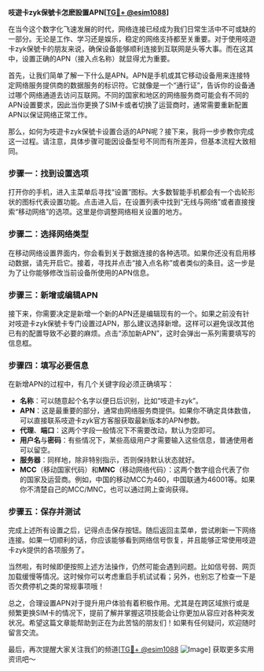 **吱遊卡zyk保號卡怎麽設置APN[[TG💪+ @esim1088](https://t.me/s/esim1088)]**

在当今这个数字化飞速发展的时代，网络连接已经成为我们日常生活中不可或缺的一部分。无论是工作、学习还是娱乐，稳定的网络支持都至关重要。对于使用吱遊卡zyk保號卡的朋友来说，确保设备能够顺利连接到互联网是头等大事。而在这其中，设置正确的APN（接入点名称）就显得尤为重要。

首先，让我们简单了解一下什么是APN。APN是手机或其它移动设备用来连接特定网络服务提供商的数据服务的标识符。它就像是一个“通行证”，告诉你的设备通过哪个网络通道去访问互联网。不同的国家和地区的网络服务商可能会有不同的APN设置要求，因此当你更换了SIM卡或者切换了运营商时，通常需要重新配置APN以保证网络正常工作。

那么，如何为吱遊卡zyk保號卡设置合适的APN呢？接下来，我将一步步教你完成这一过程。请注意，具体步骤可能因设备型号不同而有所差异，但基本流程大致相同。

### 步骤一：找到设置选项

打开你的手机，进入主菜单后寻找“设置”图标。大多数智能手机都会有一个齿轮形状的图标代表设置功能。点击进入后，在设置列表中找到“无线与网络”或者直接搜索“移动网络”的选项。这里是你调整网络相关设置的地方。

### 步骤二：选择网络类型

在移动网络设置界面内，你会看到关于数据连接的各种选项。如果你还没有启用移动数据，请先开启它。接着，寻找并点击“接入点名称”或者类似的条目。这一步是为了让你能够修改当前设备所使用的APN信息。

### 步骤三：新增或编辑APN

接下来，你需要决定是新增一个新的APN还是编辑现有的一个。如果之前没有针对吱遊卡zyk保號卡专门设置过APN，那么建议选择新增。这样可以避免误改其他已有的配置导致不必要的麻烦。点击“添加新APN”，这时会弹出一系列需要填写的信息框。

### 步骤四：填写必要信息

在新增APN的过程中，有几个关键字段必须正确填写：

- **名称**：可以随意起个名字以便日后识别，比如“吱遊卡zyk”。
- **APN**：这是最重要的部分，通常由网络服务商提供。如果你不确定具体数值，可以直接联系吱遊卡zyk官方客服获取最新版本的APN参数。
- **代理**、**端口**：这两个字段一般情况下不需要改动，默认为空即可。
- **用户名**与**密码**：有些情况下，某些高级用户才需要输入这些信息，普通使用者可以留空。
- **服务器**：同样地，除非特别指示，否则保持默认状态就好。
- **MCC**（移动国家代码）和**MNC**（移动网络代码）：这两个数字组合代表了你的国家及运营商。例如，中国的移动MCC为460，中国联通为46001等。如果你不清楚自己的MCC/MNC，也可以通过网上查询获得。

### 步骤五：保存并测试

完成上述所有设置之后，记得点击保存按钮。随后返回主菜单，尝试刷新一下网络连接。如果一切顺利的话，你应该能够看到网络信号恢复，并且能够正常使用吱遊卡zyk提供的各项服务了。

当然啦，有时候即便按照上述方法操作，仍然可能会遇到问题。比如信号弱、网页加载缓慢等情况。这时候你可以考虑重启手机试试看；另外，也别忘了检查一下是否欠费停机之类的常规事项哦！

总之，合理设置APN对于提升用户体验有着积极作用。尤其是在跨区域旅行或是频繁更换SIM卡的情况下，提前了解并掌握这项技能会让你更加从容应对各种突发状况。希望这篇文章能帮助到正在为此苦恼的朋友们！如果有任何疑问，欢迎随时留言交流。

最后，再次提醒大家关注我们的频道[[TG💪+ @esim1088](https://t.me/s/esim1088) ![Image](https://i.postimg.cc/4NQfJmqS/Snipaste-2025-05-13-00-14-12.png)] 获取更多实用资讯吧～